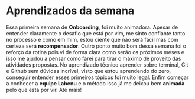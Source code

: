 # Aprendizados da semana

Essa primeira semana de **Onboarding**, foi muito animadora. Apesar de entender claramente o desafio que está por vim, me sinto confiante tanto no processo e como em mim, estou ciente que não será fácil mas com certeza será **recompensador**. Outro ponto muito bom dessa semana foi o reforço da rotina pois vi de forma clara como serão os próximos meses e isso me ajudou a pensar como farei para tirar o máximo de proveito das atividades propostas. No aprendizado técnico aprender sobre terminal, Git e Github sem dúvidas incrível, visto que estou aprendendo do zero, conseguir entender esses primeiros tópicos foi muito legal. Enfim começar a conhecer a **equipe Labenu** e o método isso já me deixou bem **animada** pelo que está por vir.  Até mais!